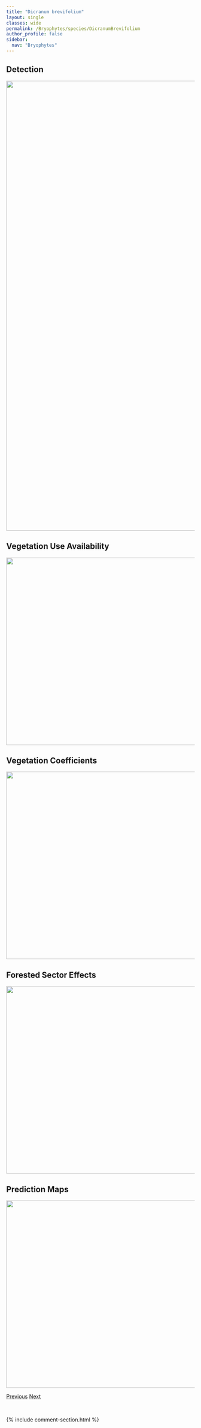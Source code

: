 ```yaml
---
title: "Dicranum brevifolium"
layout: single
classes: wide
permalink: /Bryophytes/species/DicranumBrevifolium
author_profile: false
sidebar:
  nav: "Bryophytes"
---
```


<h2>Detection</h2>

<a href="https://drive.google.com/uc?export=view&id=1nmKGS-VbliKmf0zgAi6okckdwQabtevY">
<img src="https://drive.google.com/uc?export=view&id=1nmKGS-VbliKmf0zgAi6okckdwQabtevY" height = "1200" width = "800">
</a>


<h2>Vegetation Use Availability</h2>

<a href="https://drive.google.com/uc?export=view&id=1GxNUzYnzImInbqJAj0Iqc9dFv68kMxlU">
<img src="https://drive.google.com/uc?export=view&id=1GxNUzYnzImInbqJAj0Iqc9dFv68kMxlU" height = "500" width = "1000">
</a>


<h2>Vegetation Coefficients</h2>

<a href="https://drive.google.com/uc?export=view&id=1uo25s7hBdyiS7ypCz8ng-gmIRmJ9H8SU">
<img src="https://drive.google.com/uc?export=view&id=1uo25s7hBdyiS7ypCz8ng-gmIRmJ9H8SU" height = "500" width = "1000">
</a>


<h2>Forested Sector Effects</h2>

<a href="https://drive.google.com/uc?export=view&id=1jk6ovolzzMYFuayuOrUjFWJrRE91yyOn">
<img src="https://drive.google.com/uc?export=view&id=1jk6ovolzzMYFuayuOrUjFWJrRE91yyOn" height = "500" width = "1000">
</a>


<h2>Prediction Maps</h2>

<a href="https://drive.google.com/uc?export=view&id=1hHxgVe7L6kEQRaVb1U5qj96bqZNNa-3E">
<img src="https://drive.google.com/uc?export=view&id=1hHxgVe7L6kEQRaVb1U5qj96bqZNNa-3E" height = "500" width = "1000">
</a>


<a href="/DevelopmentWebsite/Bryophytes/species/BarbilophoziaHatcheri" class="pagination--pager" title="Barbilophozia hatcheri">Previous</a> <a href="/DevelopmentWebsite/Bryophytes/species/AnastrophyllumMinutum" class="pagination--pager" title="Anastrophyllum minutum">Next</a>

<p>&nbsp;</p>

{% include comment-section.html %}
